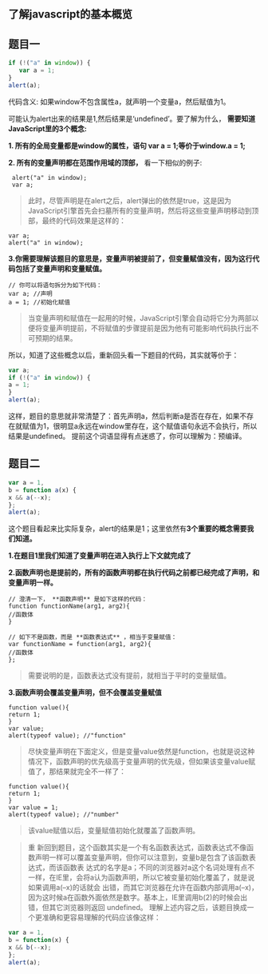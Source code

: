 ## 了解javascript的基本概览

## 题目一
```javascript
if (!("a" in window)) {
   var a = 1;
}
alert(a);
```
代码含义: 如果window不包含属性a，就声明一个变量a，然后赋值为1。

可能认为alert出来的结果是1,然后结果是‘undefined’。要了解为什么， **需要知道JavaScript里的3个概念:**

**1. 所有的全局变量都是window的属性，语句 var a = 1;等价于window.a = 1;**

**2. 所有的变量声明都在范围作用域的顶部，** 看一下相似的例子:
  ```javscript
   alert("a" in window);
   var a;
  ```
>此时，尽管声明是在alert之后，alert弹出的依然是true，这是因为JavaScript引擎首先会扫墓所有的变量声明，然后将这些变量声明移动到顶部，最终的代码效果是这样的：
   ```
   var a;
   alert("a" in window);
   ```

**3.你需要理解该题目的意思是，变量声明被提前了，但变量赋值没有，因为这行代码包括了变量声明和变量赋值。**
```
// 你可以将语句拆分为如下代码：
var a; //声明
a = 1; //初始化赋值
```
>当变量声明和赋值在一起用的时候，JavaScript引擎会自动将它分为两部以便将变量声明提前，不将赋值的步骤提前是因为他有可能影响代码执行出不可预期的结果。

所以，知道了这些概念以后，重新回头看一下题目的代码，其实就等价于：
```javascript
var a;
if (!("a" in window)) {
a = 1;
}
alert(a);
```
这样，题目的意思就非常清楚了：首先声明a，然后判断a是否在存在，如果不存在就赋值为1，很明显a永远在window里存在，这个赋值语句永远不会执行，所以结果是undefined。
提前这个词语显得有点迷惑了，你可以理解为：预编译。

## 题目二
```javascript
var a = 1,
b = function a(x) {
x && a(--x);
};
alert(a);
```
这个题目看起来比实际复杂，alert的结果是1；这里依然有**3个重要的概念需要我们知道。**

**1.在题目1里我们知道了变量声明在进入执行上下文就完成了**

**2.函数声明也是提前的，所有的函数声明都在执行代码之前都已经完成了声明，和变量声明一样。**
```
// 澄清一下， **函数声明** 是如下这样的代码：
function functionName(arg1, arg2){
//函数体
}

// 如下不是函数，而是 **函数表达式** ，相当于变量赋值：
var functionName = function(arg1, arg2){
//函数体
};
```
>需要说明的是，函数表达式没有提前，就相当于平时的变量赋值。

**3.函数声明会覆盖变量声明，但不会覆盖变量赋值**
```
function value(){
return 1;
}
var value;
alert(typeof value); //"function"
```
>尽快变量声明在下面定义，但是变量value依然是function，也就是说这种情况下，函数声明的优先级高于变量声明的优先级，但如果该变量value赋值了，那结果就完全不一样了：
```
function value(){
return 1;
}
var value = 1;
alert(typeof value); //"number"
```
>该value赋值以后，变量赋值初始化就覆盖了函数声明。

>重 新回到题目，这个函数其实是一个有名函数表达式，函数表达式不像函数声明一样可以覆盖变量声明，但你可以注意到，变量b是包含了该函数表达式，而该函数表 达式的名字是a；不同的浏览器对a这个名词处理有点不一样，在IE里，会将a认为函数声明，所以它被变量初始化覆盖了，就是说如果调用a(–x)的话就会 出错，而其它浏览器在允许在函数内部调用a(–x)，因为这时候a在函数外面依然是数字。基本上，IE里调用b(2)的时候会出错，但其它浏览器则返回 undefined。
理解上述内容之后，该题目换成一个更准确和更容易理解的代码应该像这样：
```javascript
var a = 1,
b = function(x) {
x && b(--x);
};
alert(a);
```
